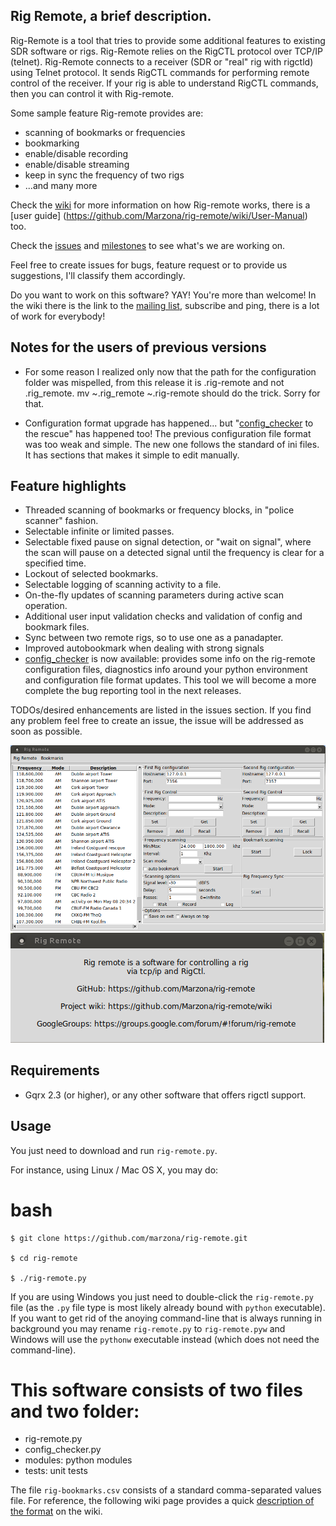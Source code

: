 Rig Remote, a brief description.
--------------------------------

Rig-Remote is a tool that tries to provide some additional features to existing SDR software or rigs. Rig-Remote relies on the RigCTL protocol over TCP/IP (telnet). Rig-Remote connects to a receiver (SDR or "real" rig with rigctld) using Telnet protocol. It sends RigCTL commands for performing remote control of the receiver.
If your rig is able to understand RigCTL commands, then you can control it with Rig-remote.

Some sample feature Rig-remote provides are:

- scanning of bookmarks or frequencies
- bookmarking
- enable/disable recording
- enable/disable streaming
- keep in sync the frequency of two rigs
- ...and many more

Check the [wiki](https://github.com/Marzona/rig-remote/wiki) for more information on how Rig-remote works, there is a [user guide] (https://github.com/Marzona/rig-remote/wiki/User-Manual) too.

Check the [issues](https://github.com/Marzona/rig-remote/issues) and [milestones](https://github.com/Marzona/rig-remote/milestones) to see what's we are working on.

Feel free to create issues for bugs, feature request or to provide us suggestions, I'll classify them accordingly.

Do you want to work on this software? YAY! You're more than welcome! In the wiki there is the link to the [mailing list](https://github.com/Marzona/rig-remote/wiki), subscribe and ping, there is a lot of work for everybody!

Notes for the users of previous versions
---------------------------------------

- For some reason I realized only now that the path for the configuration folder was mispelled, from this release it is .rig-remote and not .rig_remote.
   mv ~.rig_remote ~.rig-remote
should do the trick. Sorry for that.

- Configuration format upgrade has happened... but "[config_checker](https://github.com/Marzona/rig-remote/wiki/User-Manual#config_checker) to the rescue" has happened too!
The previous configuration file format was too weak and simple. The new one follows the standard of ini files. It has sections that makes it simple to edit manually.


Feature highlights
------------------

- Threaded scanning of bookmarks or frequency blocks, in "police scanner" fashion.
- Selectable infinite or limited passes.
- Selectable fixed pause on signal detection, or "wait on signal", where the scan will pause on a detected signal until the frequency is clear for a specified time.
- Lockout of selected bookmarks.
- Selectable logging of scanning activity to a file.
- On-the-fly updates of scanning parameters during active scan operation.
- Additional user input validation checks and validation of config and bookmark files.
- Sync between two remote rigs, so to use one as a panadapter.
- Improved autobookmark when dealing with strong signals
- [config_checker](https://github.com/Marzona/rig-remote/wiki/User-Manual#config_checker) is now available: provides some info on the rig-remote configuration files, diagnostics info around your python environment and configuration file format updates. This tool we will become a more complete the bug reporting tool in the next releases.

TODOs/desired enhancements are listed in the issues section.
If you find any problem feel free to create an issue, the issue will be addressed as soon as possible.

![rig-remote-linux](https://github.com/Marzona/rig-remote/blob/master/screenshots/main-window.png)
![rig-remote-linux](https://github.com/Marzona/rig-remote/blob/master/screenshots/about.png)


Requirements
------------

- Gqrx 2.3 (or higher), or any other software that offers rigctl support.

Usage
-----

You just need to download and run ```rig-remote.py```.

For instance, using Linux / Mac OS X, you may do:

bash
====
```
$ git clone https://github.com/marzona/rig-remote.git

$ cd rig-remote

$ ./rig-remote.py

```

If you are using Windows you just need to double-click the
`rig-remote.py` file (as the `.py` file type is most likely already
bound with `python` executable). If you want to get rid of the anoying
command-line that is always running in background you may rename
`rig-remote.py` to `rig-remote.pyw` and Windows will use the `pythonw`
executable instead (which does not need the command-line).

This software consists of two files and two folder:
===================================================
- rig-remote.py
- config_checker.py
- modules: python modules
- tests: unit tests

The file `rig-bookmarks.csv` consists of a standard comma-separated
values file. For reference, the following wiki page provides a quick
[description of the format](https://github.com/Marzona/rig-remote/wiki/Bookmark-file-format)
on the wiki.
